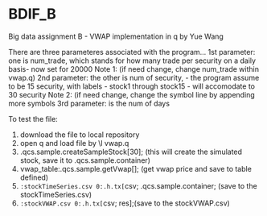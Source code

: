 # BDIF_B
Big data assignment B - VWAP implementation in q by Yue Wang

There are three parameteres associated with the program...
1st parameter: one is num_trade, which stands for how many trade per security on a daily basis- now set for 20000
Note 1: (if need change, change num_trade within vwap.q)
2nd parameter: the other is num of security, - the program assume to be 15 security, with labels - stock1 through stock15 - will accomodate to 30 security 
Note 2: (if need change, change the symbol line by appending more symbols
3rd parameter: is the num of days

To test the file:
1. download the file to local repository
2. open q and load file by \l vwap.q
3. .qcs.sample.createSampleStock[30]; (this will create the simulated stock, save it to .qcs.sample.container)
4. vwap_table:.qcs.sample.getVwap[]; (get vwap price and save to table defined)
5. `:stockTimeSeries.csv 0:.h.tx[`csv; .qcs.sample.container;  (save to the stockTimeSeries.csv)
6. `:stockVWAP.csv 0:.h.tx[`csv; res];(save to the stockVWAP.csv)
